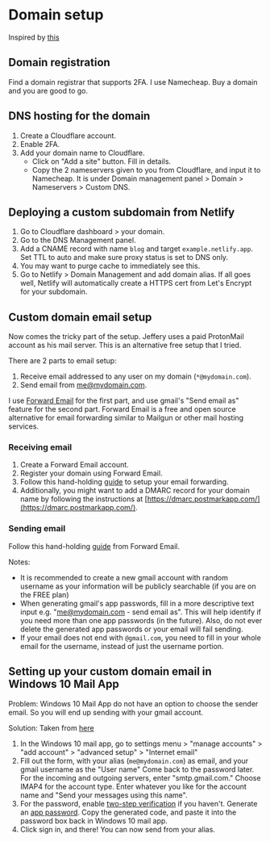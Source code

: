 # Domain setup

Inspired by [this](https://sneak.berlin/20201029/stop-emailing-like-a-rube/)

## Domain registration

Find a domain registrar that supports 2FA. I use Namecheap. Buy a domain and
you are good to go.

## DNS hosting for the domain

1. Create a Cloudflare account.
2. Enable 2FA.
3. Add your domain name to Cloudflare.
    - Click on "Add a site" button. Fill in details.
    - Copy the 2 nameservers given to you from Cloudflare, and input it to
      Namecheap. It is under Domain management panel > Domain > Nameservers >
      Custom DNS.

## Deploying a custom subdomain from Netlify

1. Go to Cloudflare dashboard > your domain.
2. Go to the DNS Management panel.
3. Add a CNAME record with name `blog` and target `example.netlify.app`. Set
   TTL to auto and make sure proxy status is set to DNS only.
4. You may want to purge cache to immediately see this.
5. Go to Netlify > Domain Management and add domain alias. If all goes well,
   Netlify will automatically create a HTTPS cert from Let's Encrypt for your
   subdomain.

## Custom domain email setup

Now comes the tricky part of the setup. Jeffery uses a paid ProtonMail account
as his mail server. This is an alternative free setup that I tried.

There are 2 parts to email setup:

1. Receive email addressed to any user on my domain (`*@mydomain.com`).
2. Send email from me@mydomain.com.

I use [Forward Email](https://forwardemail.net) for the first part, and use
gmail's "Send email as" feature for the second part. Forward Email is a free
and open source alternative for email forwarding similar to Mailgun or other
mail hosting services.

### Receiving email

1. Create a Forward Email account.
2. Register your domain using Forward Email.
3. Follow this hand-holding
   [guide](https://forwardemail.net/en/faq#how-do-i-get-started-and-set-up-email-forwarding)
   to setup your email forwarding.
4. Additionally, you might want to add a DMARC record for your domain name by
   following the instructions at
   [https://dmarc.postmarkapp.com/](https://dmarc.postmarkapp.com/).

### Sending email

Follow this hand-holding [guide](https://forwardemail.net/en/faq#how-to-send-mail-as-using-gmail) from Forward Email.

Notes:
  - It is recommended to create a new gmail account with random username as
    your information will be publicly searchable (if you are on the FREE
    plan)
  - When generating gmail's app passwords, fill in a more descriptive text
    input e.g. "me@mydomain.com - send email as". This will help identify
    if you need more than one app passwords (in the future). Also, do not
    ever delete the generated app passwords or your email will fail
    sending.
  - If your email does not end with `@gmail.com`, you need to fill in your
    whole email for the username, instead of just the username portion.


## Setting up your custom domain email in Windows 10 Mail App

Problem: Windows 10 Mail App do not have an option to choose the sender email.
So you will end up sending with your gmail account. 

Solution: Taken from
[here](https://answers.microsoft.com/en-us/windows/forum/apps_windows_10-outlook_mail-winpc/how-do-i-change-the-from-address-in-the-windows-10/8ea65c6c-571d-49b2-9ff5-ba2d6edf0cc1?page=3)

1. In the Windows 10 mail app, go to settings menu > "manage accounts" > "add
   account" > "advanced setup" > "Internet email"
2. Fill out the form, with your alias (`me@mydomain.com`) as email, and
   your gmail username as the "User name" Come back to the password later. For
   the incoming and outgoing servers, enter "smtp.gmail.com." Choose IMAP4 for
   the account type. Enter whatever you like for the account name and "Send
   your messages using this name".
3. For the password, enable [two-step
   verification](https://www.google.com/landing/2step/) if you haven't.
   Generate an [app password](https://myaccount.google.com/apppasswords). Copy
   the generated code, and paste it into the password box back in Windows 10
   mail app. 
4. Click sign in, and there! You can now send from your alias.

